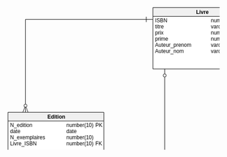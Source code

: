 <svg height="709.0" width="1037.0" xmlns="http://www.w3.org/2000/svg"><desc>{"leftTopX": 6183, "leftTopY": 6576, "rightBottomX": 7220, "rightBottomY": 7245}</desc><g transform="translate(0.5,0.5)"><g class="reference"><polyline fill="none" points="778.0,251.0 512.0,251.0 512.0,48.0" stroke="#000000" stroke-linejoin="miter"/><g class="cardinality"><line stroke="#000000" stroke-width="1.0" x1="512.0" x2="506.0" y1="175.0" y2="160.0"/><line stroke="#000000" stroke-width="1.0" x1="512.0" x2="518.0" y1="175.0" y2="160.0"/><g transform="translate(512.0,175.0)"><circle fill="white" r="3.5" stroke="#000000" stroke-width="1.0"/></g></g><g class="mandatory"><line stroke="#000000" stroke-width="1.0" x1="742.0" x2="742.0" y1="245.0" y2="257.0"/></g></g><g class="reference"><polyline fill="none" points="369.0,47.0 60.0,47.0 60.0,286.0" stroke="#000000" stroke-linejoin="miter"/><g class="cardinality"><line stroke="#000000" stroke-width="1.0" x1="60.0" x2="54.0" y1="244.0" y2="259.0"/><line stroke="#000000" stroke-width="1.0" x1="60.0" x2="66.0" y1="244.0" y2="259.0"/><g transform="translate(60.0,244.0)"><circle fill="white" r="3.5" stroke="#000000" stroke-width="1.0"/></g></g><g class="mandatory"><line stroke="#000000" stroke-width="1.0" x1="336.0" x2="336.0" y1="41.0" y2="53.0"/></g></g><g class="reference"><polyline fill="none" points="378.0,50.0 378.0,572.0 135.0,572.0" stroke="#000000" stroke-linejoin="miter"/><g class="cardinality"><line stroke="#000000" stroke-width="1.0" x1="336.0" x2="321.0" y1="572.0" y2="566.0"/><line stroke="#000000" stroke-width="1.0" x1="336.0" x2="321.0" y1="572.0" y2="578.0"/><g transform="translate(336.0,572.0)"><circle fill="white" r="3.5" stroke="#000000" stroke-width="1.0"/></g></g><g class="mandatory"><g transform="translate(378.0,175.0)"><circle fill="white" r="3.5" stroke="#000000" stroke-width="1.0"/></g></g></g><g class="reference"><polyline fill="none" points="822.0,363.0 822.0,557.0 635.0,557.0" stroke="#000000" stroke-linejoin="miter"/><g class="cardinality"><line stroke="#000000" stroke-width="1.0" x1="816.0" x2="828.0" y1="478.0" y2="478.0"/></g><g class="mandatory"><line stroke="#000000" stroke-width="1.0" x1="816.0" x2="828.0" y1="412.0" y2="412.0"/></g></g><g class="table" transform="translate(351.0,20.0)"><g transform="translate(0.0,0.0)"><rect fill="#f0f0f0" height="20.0" width="224.0"/></g><g transform="translate(0.0,0.0)"><text fill="black" font-family="arial, sans-serif" font-size="12" font-weight="700" text-anchor="middle" x="113.0" y="14.1396484375">Livre</text></g><g transform="translate(0.0,20.0)"><rect fill="#ffffff" height="120.0" width="224.0"/><g transform="translate(4.0,3.0)"><g transform="translate(0.0,0.0)"><text fill="black" font-family="arial, sans-serif" font-size="12" font-weight="400" x="1.0" y="10.86328125">ISBN</text></g><g transform="translate(0.0,14.0)"><text fill="black" font-family="arial, sans-serif" font-size="12" font-weight="400" x="1.0" y="10.86328125">titre</text></g><g transform="translate(0.0,28.0)"><text fill="black" font-family="arial, sans-serif" font-size="12" font-weight="400" x="1.0" y="10.86328125">prix</text></g><g transform="translate(0.0,42.0)"><text fill="black" font-family="arial, sans-serif" font-size="12" font-weight="400" x="1.0" y="10.86328125">prime</text></g><g transform="translate(0.0,56.0)"><text fill="black" font-family="arial, sans-serif" font-size="12" font-weight="400" x="1.0" y="10.86328125">Auteur_prenom</text></g><g transform="translate(0.0,70.0)"><text fill="black" font-family="arial, sans-serif" font-size="12" font-weight="400" x="1.0" y="10.86328125">Auteur_nom</text></g></g><g transform="translate(131.5,3.0)"><g transform="translate(0.0,0.0)"><text fill="black" font-family="arial, sans-serif" font-size="12" font-weight="400" x="1.0" y="10.86328125">number(10)</text></g><g transform="translate(0.0,14.0)"><text fill="black" font-family="arial, sans-serif" font-size="12" font-weight="400" x="1.0" y="10.86328125">varchar2(40)</text></g><g transform="translate(0.0,28.0)"><text fill="black" font-family="arial, sans-serif" font-size="12" font-weight="400" x="1.0" y="10.86328125">number(10)</text></g><g transform="translate(0.0,42.0)"><text fill="black" font-family="arial, sans-serif" font-size="12" font-weight="400" x="1.0" y="10.86328125">number(1,0)</text></g><g transform="translate(0.0,56.0)"><text fill="black" font-family="arial, sans-serif" font-size="12" font-weight="400" x="1.0" y="10.86328125">varchar2(40)</text></g><g transform="translate(0.0,70.0)"><text fill="black" font-family="arial, sans-serif" font-size="12" font-weight="400" x="1.0" y="10.86328125">varchar2(40)</text></g></g><g transform="translate(203.75,3.0)"><g transform="translate(0.0,0.0)"><text fill="black" font-family="arial, sans-serif" font-size="12" font-weight="400" x="1.0" y="10.86328125">PK</text></g><g transform="translate(0.0,14.0)"><text fill="black" font-family="arial, sans-serif" font-size="12" font-weight="400" x="1.0" y="10.86328125"/></g><g transform="translate(0.0,28.0)"><text fill="black" font-family="arial, sans-serif" font-size="12" font-weight="400" x="1.0" y="10.86328125"/></g><g transform="translate(0.0,42.0)"><text fill="black" font-family="arial, sans-serif" font-size="12" font-weight="400" x="1.0" y="10.86328125"/></g><g transform="translate(0.0,56.0)"><text fill="black" font-family="arial, sans-serif" font-size="12" font-weight="400" x="1.0" y="10.86328125">FK</text></g><g transform="translate(0.0,70.0)"><text fill="black" font-family="arial, sans-serif" font-size="12" font-weight="400" x="1.0" y="10.86328125">FK</text></g></g></g><polyline fill="none" points="0.0,20.0 0.0,0.0 224.0,0.0 224.0,20.0 0.0,20.0 0.0,140.0 224.0,140.0 224.0,20.0" stroke="#000000" stroke-linejoin="miter"/></g><g class="table" transform="translate(757.0,222.0)"><g transform="translate(0.0,0.0)"><rect fill="#f0f0f0" height="20.0" width="260.0"/></g><g transform="translate(0.0,0.0)"><text fill="black" font-family="arial, sans-serif" font-size="12" font-weight="700" text-anchor="middle" x="131.0" y="14.1396484375">Auteur</text></g><g transform="translate(0.0,20.0)"><rect fill="#ffffff" height="155.0" width="260.0"/><g transform="translate(4.0,3.0)"><g transform="translate(0.0,0.0)"><text fill="black" font-family="arial, sans-serif" font-size="12" font-weight="400" x="1.0" y="10.86328125">nom</text></g><g transform="translate(0.0,14.0)"><text fill="black" font-family="arial, sans-serif" font-size="12" font-weight="400" x="1.0" y="10.86328125">prenom</text></g></g><g transform="translate(167.5,3.0)"><g transform="translate(0.0,0.0)"><text fill="black" font-family="arial, sans-serif" font-size="12" font-weight="400" x="1.0" y="10.86328125">varchar2(40)</text></g><g transform="translate(0.0,14.0)"><text fill="black" font-family="arial, sans-serif" font-size="12" font-weight="400" x="1.0" y="10.86328125">varchar2(40)</text></g></g><g transform="translate(239.75,3.0)"><g transform="translate(0.0,0.0)"><text fill="black" font-family="arial, sans-serif" font-size="12" font-weight="400" x="1.0" y="10.86328125">PK</text></g><g transform="translate(0.0,14.0)"><text fill="black" font-family="arial, sans-serif" font-size="12" font-weight="400" x="1.0" y="10.86328125">PK</text></g></g></g><polyline fill="none" points="0.0,20.0 0.0,0.0 260.0,0.0 260.0,20.0 0.0,20.0 0.0,175.0 260.0,175.0 260.0,20.0" stroke="#000000" stroke-linejoin="miter"/></g><g class="table" transform="translate(20.0,259.0)"><g transform="translate(0.0,0.0)"><rect fill="#f0f0f0" height="20.0" width="219.0"/></g><g transform="translate(0.0,0.0)"><text fill="black" font-family="arial, sans-serif" font-size="12" font-weight="700" text-anchor="middle" x="110.5" y="14.1396484375">Edition</text></g><g transform="translate(0.0,20.0)"><rect fill="#ffffff" height="124.0" width="219.0"/><g transform="translate(4.0,3.0)"><g transform="translate(0.0,0.0)"><text fill="black" font-family="arial, sans-serif" font-size="12" font-weight="400" x="1.0" y="10.86328125">N_edition</text></g><g transform="translate(0.0,14.0)"><text fill="black" font-family="arial, sans-serif" font-size="12" font-weight="400" x="1.0" y="10.86328125">date</text></g><g transform="translate(0.0,28.0)"><text fill="black" font-family="arial, sans-serif" font-size="12" font-weight="400" x="1.0" y="10.86328125">N_exemplaires</text></g><g transform="translate(0.0,42.0)"><text fill="black" font-family="arial, sans-serif" font-size="12" font-weight="400" x="1.0" y="10.86328125">Livre_ISBN</text></g></g><g transform="translate(132.5,3.0)"><g transform="translate(0.0,0.0)"><text fill="black" font-family="arial, sans-serif" font-size="12" font-weight="400" x="1.0" y="10.86328125">number(10)</text></g><g transform="translate(0.0,14.0)"><text fill="black" font-family="arial, sans-serif" font-size="12" font-weight="400" x="1.0" y="10.86328125">date</text></g><g transform="translate(0.0,28.0)"><text fill="black" font-family="arial, sans-serif" font-size="12" font-weight="400" x="1.0" y="10.86328125">number(10)</text></g><g transform="translate(0.0,42.0)"><text fill="black" font-family="arial, sans-serif" font-size="12" font-weight="400" x="1.0" y="10.86328125">number(10)</text></g></g><g transform="translate(198.75,3.0)"><g transform="translate(0.0,0.0)"><text fill="black" font-family="arial, sans-serif" font-size="12" font-weight="400" x="1.0" y="10.86328125">PK</text></g><g transform="translate(0.0,14.0)"><text fill="black" font-family="arial, sans-serif" font-size="12" font-weight="400" x="1.0" y="10.86328125"/></g><g transform="translate(0.0,28.0)"><text fill="black" font-family="arial, sans-serif" font-size="12" font-weight="400" x="1.0" y="10.86328125"/></g><g transform="translate(0.0,42.0)"><text fill="black" font-family="arial, sans-serif" font-size="12" font-weight="400" x="1.0" y="10.86328125">FK</text></g></g></g><polyline fill="none" points="0.0,20.0 0.0,0.0 219.0,0.0 219.0,20.0 0.0,20.0 0.0,144.0 219.0,144.0 219.0,20.0" stroke="#000000" stroke-linejoin="miter"/></g><g class="table" transform="translate(76.0,499.0)"><g transform="translate(0.0,0.0)"><rect fill="#f0f0f0" height="20.0" width="245.0"/></g><g transform="translate(0.0,0.0)"><text fill="black" font-family="arial, sans-serif" font-size="12" font-weight="700" text-anchor="middle" x="123.5" y="14.1396484375">Libraire</text></g><g transform="translate(0.0,20.0)"><rect fill="#ffffff" height="130.0" width="245.0"/><g transform="translate(4.0,3.0)"><g transform="translate(0.0,0.0)"><text fill="black" font-family="arial, sans-serif" font-size="12" font-weight="400" x="1.0" y="10.86328125">nom</text></g><g transform="translate(0.0,14.0)"><text fill="black" font-family="arial, sans-serif" font-size="12" font-weight="400" x="1.0" y="10.86328125">adresse_complete</text></g><g transform="translate(0.0,28.0)"><text fill="black" font-family="arial, sans-serif" font-size="12" font-weight="400" x="1.0" y="10.86328125">commande</text></g></g><g transform="translate(141.25,3.0)"><g transform="translate(0.0,0.0)"><text fill="black" font-family="arial, sans-serif" font-size="12" font-weight="400" x="1.0" y="10.86328125">varchar2(40)</text></g><g transform="translate(0.0,14.0)"><text fill="black" font-family="arial, sans-serif" font-size="12" font-weight="400" x="1.0" y="10.86328125">varchar2(10)</text></g><g transform="translate(0.0,28.0)"><text fill="black" font-family="arial, sans-serif" font-size="12" font-weight="400" x="1.0" y="10.86328125">number(10)</text></g></g><g transform="translate(213.5,3.0)"><g transform="translate(0.0,0.0)"><text fill="black" font-family="arial, sans-serif" font-size="12" font-weight="400" x="1.0" y="10.86328125">PK</text></g><g transform="translate(0.0,14.0)"><text fill="black" font-family="arial, sans-serif" font-size="12" font-weight="400" x="1.0" y="10.86328125"/></g><g transform="translate(0.0,28.0)"><text fill="black" font-family="arial, sans-serif" font-size="12" font-weight="400" x="1.0" y="10.86328125">N FK</text></g></g></g><polyline fill="none" points="0.0,20.0 0.0,0.0 245.0,0.0 245.0,20.0 0.0,20.0 0.0,150.0 245.0,150.0 245.0,20.0" stroke="#000000" stroke-linejoin="miter"/></g><g class="table" transform="translate(587.0,493.0)"><g transform="translate(0.0,0.0)"><rect fill="#f0f0f0" height="20.0" width="299.0"/></g><g transform="translate(0.0,0.0)"><text fill="black" font-family="arial, sans-serif" font-size="12" font-weight="700" text-anchor="middle" x="150.5" y="14.1396484375">pseudonyme</text></g><g transform="translate(0.0,20.0)"><rect fill="#ffffff" height="117.0" width="299.0"/><g transform="translate(4.0,3.0)"><g transform="translate(0.0,0.0)"><text fill="black" font-family="arial, sans-serif" font-size="12" font-weight="400" x="1.0" y="10.86328125">libelle</text></g><g transform="translate(0.0,14.0)"><text fill="black" font-family="arial, sans-serif" font-size="12" font-weight="400" x="1.0" y="10.86328125">Auteur_prenom</text></g><g transform="translate(0.0,28.0)"><text fill="black" font-family="arial, sans-serif" font-size="12" font-weight="400" x="1.0" y="10.86328125">Auteur_nom</text></g></g><g transform="translate(206.5,3.0)"><g transform="translate(0.0,0.0)"><text fill="black" font-family="arial, sans-serif" font-size="12" font-weight="400" x="1.0" y="10.86328125">varchar2(40)</text></g><g transform="translate(0.0,14.0)"><text fill="black" font-family="arial, sans-serif" font-size="12" font-weight="400" x="1.0" y="10.86328125">varchar2(40)</text></g><g transform="translate(0.0,28.0)"><text fill="black" font-family="arial, sans-serif" font-size="12" font-weight="400" x="1.0" y="10.86328125">varchar2(40)</text></g></g><g transform="translate(278.75,3.0)"><g transform="translate(0.0,0.0)"><text fill="black" font-family="arial, sans-serif" font-size="12" font-weight="400" x="1.0" y="10.86328125">PK</text></g><g transform="translate(0.0,14.0)"><text fill="black" font-family="arial, sans-serif" font-size="12" font-weight="400" x="1.0" y="10.86328125">FK</text></g><g transform="translate(0.0,28.0)"><text fill="black" font-family="arial, sans-serif" font-size="12" font-weight="400" x="1.0" y="10.86328125">FK</text></g></g></g><polyline fill="none" points="0.0,20.0 0.0,0.0 299.0,0.0 299.0,20.0 0.0,20.0 0.0,137.0 299.0,137.0 299.0,20.0" stroke="#000000" stroke-linejoin="miter"/></g><g transform="translate(861.0,659.0)"><svg height="40" width="166"><svg xmlns:xlink="http://www.w3.org/1999/xlink" enable-background="new 0 0 487.7 116.5" id="Layer_1" version="1.0" viewBox="0 0 487.7 116.5" x="0px" xml:space="preserve" y="0px">
<g>
<path d="M146.3,28.6c2.2-0.3,4.5-0.5,6.7-0.5c1.9,0,4,0.2,6.1,0.5l3.8,47l20.6-47c2-0.3,4.1-0.5,6.3-0.5   c2.2,0,4.3,0.2,6.4,0.5l-28.4,59.8c-2.5,0.3-4.9,0.5-7.3,0.5c-1.1,0-2.2,0-3.2-0.1c-1.1-0.1-2.2-0.2-3.5-0.4L146.3,28.6z" fill="#222323"/>
<path d="M198.6,72.1c0.3,2.7,1.2,4.6,2.7,5.9c1.4,1.3,3.5,2,6.3,2c2.2,0,4.2-0.2,5.9-0.7c1.7-0.5,3.5-1.1,5.4-1.9   c0.9,1.1,1.5,2.5,1.8,4c0.3,1.6,0.5,3.3,0.5,5c-0.9,0.4-2,0.8-3.3,1.2c-1.2,0.4-2.5,0.7-3.9,0.9c-1.3,0.2-2.7,0.4-4,0.6   c-1.3,0.1-2.5,0.2-3.6,0.2c-3.4,0-6.3-0.4-8.7-1.2c-2.4-0.8-4.4-2-6-3.5c-1.6-1.5-2.7-3.4-3.5-5.6c-0.7-2.2-1.1-4.6-1.1-7.3   c0-3.4,0.6-6.7,1.7-10c1.2-3.3,2.8-6.2,5-8.8c2.1-2.6,4.7-4.7,7.8-6.2c3.1-1.6,6.5-2.4,10.4-2.4c1.8,0,3.5,0.2,5.1,0.7   c1.6,0.4,3,1.1,4.1,2c1.2,0.9,2.1,2,2.7,3.4c0.7,1.3,1,2.9,1,4.7c0,2.5-0.6,4.7-1.7,6.5c-1.2,1.8-2.7,3.4-4.7,4.7   c-1.9,1.3-4.1,2.3-6.6,3.1c-2.5,0.8-5,1.4-7.7,1.8L198.6,72.1z M203.3,63.6c2.1-0.3,3.8-0.8,5.2-1.3c1.3-0.5,2.4-1.1,3.2-1.7   c0.8-0.6,1.3-1.3,1.6-2c0.3-0.7,0.4-1.3,0.4-2c0-1.1-0.3-1.9-1-2.6c-0.7-0.7-1.6-1-2.8-1c-1.4,0-2.8,0.3-4,1   c-1.2,0.6-2.2,1.5-3.1,2.5c-0.9,1.1-1.7,2.3-2.3,3.6c-0.6,1.4-1.1,2.7-1.5,4.1L203.3,63.6z" fill="#222323"/>
<path d="M231.5,63.9c0.6-3.5,1.1-6.6,1.4-9.3c0.3-2.7,0.5-4.8,0.5-6.3c0-0.6,0-1.1,0-1.5s0-0.9-0.1-1.4   c1.8-0.3,3.7-0.5,5.5-0.5c0.8,0,1.7,0,2.5,0.1c0.8,0.1,1.7,0.2,2.7,0.4c0.1,0.4,0.2,1,0.3,1.6c0.1,0.6,0.2,1.5,0.2,2.7   c0,0.5,0,1,0,1.5c0,0.5-0.1,1.1-0.2,1.8c0.6-1,1.2-2,2.1-3c0.8-1,1.8-1.8,2.8-2.6c1-0.8,2.2-1.4,3.4-1.9c1.2-0.5,2.6-0.7,4.1-0.7   c1.2,0,2.2,0.1,3,0.4c0.1,0.2,0.1,0.4,0.1,0.7c0,0.2,0,0.5,0,0.7c0,1.6-0.2,3.2-0.6,4.8c-0.4,1.7-0.9,3.1-1.6,4.2   c-0.3-0.1-0.7-0.1-1.1-0.2c-0.4-0.1-0.9-0.1-1.5-0.1c-2.3,0-4.1,0.4-5.6,1.2c-1.5,0.8-2.7,1.9-3.6,3.3c-0.9,1.4-1.7,3.1-2.2,5.1   c-0.6,2-1.1,4.2-1.5,6.7l-3.1,16.7c-2.2,0.3-4.2,0.5-6.1,0.5c-1.9,0-3.9-0.2-5.7-0.5L231.5,63.9z" fill="#222323"/>
<path d="M269.7,54.4h-6.4c0-1.5,0.1-3,0.3-4.4c0.2-1.4,0.6-3,1.2-4.6h6.4l0.5-2.5c0.3-1.4,0.4-2.7,0.5-4   c0.1-1.2,0.1-2.3,0.1-3.1c1.4-0.9,3.2-1.6,5.4-2c2.2-0.4,4.2-0.6,6-0.6c0.3,0.8,0.4,1.9,0.4,3.2c0,0.9-0.1,1.8-0.2,2.9   c-0.1,1-0.3,2.2-0.5,3.4l-0.5,2.7h10.3c0,1.7-0.1,3.2-0.4,4.6c-0.3,1.4-0.7,2.9-1.2,4.4h-10.3l-2.9,16.4c-0.1,0.8-0.2,1.5-0.3,2.2   c-0.1,0.7-0.1,1.3-0.1,1.9c0,1.4,0.3,2.6,1,3.4c0.7,0.8,1.9,1.2,3.7,1.2c0.9,0,1.8-0.1,2.5-0.2c0.7-0.1,1.4-0.3,2-0.5   c0.7,1.6,1.1,3.7,1.1,6.3c0,0.4,0,0.9,0,1.3c0,0.4,0,0.9-0.1,1.3c-2.4,0.7-5.2,1.1-8.6,1.1c-4.7,0-8.1-0.9-10.4-2.6   c-2.2-1.7-3.4-4.6-3.4-8.7c0-0.8,0.1-1.7,0.2-2.6c0.1-0.9,0.2-1.9,0.4-2.9L269.7,54.4z" fill="#222323"/>
<path d="M331.9,69.8c-0.6,3.5-1.1,6.6-1.3,9.3c-0.3,2.7-0.4,4.8-0.4,6.3c0,0.6,0,1.1,0,1.5s0,0.9,0.1,1.4   c-1.8,0.3-3.6,0.5-5.4,0.5c-1.6,0-3.3-0.2-5.2-0.5c-0.1-0.4-0.2-1-0.3-1.6c-0.1-0.6-0.2-1.5-0.2-2.7c0-0.5,0-1,0-1.6   c0-0.6,0.1-1.2,0.2-1.9c-1.6,2.6-3.7,4.7-6.2,6.4c-2.5,1.7-5.4,2.6-8.7,2.6c-3.7,0-6.4-1.2-8.2-3.5c-1.8-2.3-2.7-5.4-2.7-9.2   c0-4.2,0.6-8.2,1.9-12.1c1.2-3.9,3.1-7.3,5.6-10.3c2.5-3,5.5-5.4,9.2-7.2c3.7-1.8,7.9-2.7,12.8-2.7c2.4,0,4.7,0.2,6.8,0.5   c2.1,0.3,4.2,0.8,6.2,1.4L331.9,69.8z M323.3,54.3c-0.5-0.1-1-0.2-1.5-0.2c-0.5,0-0.9,0-1.4,0c-2.7,0-4.9,0.7-6.8,2   c-1.9,1.3-3.4,3-4.6,5c-1.2,2-2.1,4.1-2.7,6.4c-0.6,2.3-0.8,4.4-0.8,6.3c0,4.1,1.4,6.2,4.1,6.2c2.7,0,5.1-1.6,7.4-4.9   c2.3-3.2,3.9-7.8,5-13.7L323.3,54.3z" fill="#222323"/>
<path d="M344.9,43.7c1-5.8,1.5-10.2,1.5-13.2c0-0.6,0-1.1,0-1.5c0-0.4-0.1-0.9-0.1-1.4c0.9-0.2,2-0.3,3.2-0.4   c1.2-0.1,2.3-0.1,3.2-0.1c1.6,0,3.4,0.2,5.3,0.5c0.3,0.8,0.4,1.9,0.4,3.2c0,2.4-0.3,5.4-1,8.9l-2.1,11.6c0.7-0.8,1.4-1.7,2.2-2.5   c0.8-0.8,1.7-1.5,2.8-2.2c1.1-0.7,2.3-1.2,3.7-1.6c1.4-0.4,3-0.6,4.8-0.6c3.9,0,6.9,1.3,8.9,4c2.1,2.7,3.1,6.5,3.1,11.6   c0,3.4-0.5,6.9-1.5,10.4c-1,3.5-2.7,6.7-5,9.5c-2.4,2.8-5.5,5.1-9.4,6.9c-3.9,1.8-8.7,2.7-14.4,2.7c-2.6,0-5-0.2-7.2-0.7   c-2.2-0.4-4.2-1.1-6.2-1.8L344.9,43.7z M350.4,79.1c0.4,0.2,1,0.3,1.7,0.4c0.7,0.1,1.4,0.1,2.1,0.1c2.4,0,4.5-0.6,6.3-1.7   c1.7-1.1,3.2-2.6,4.3-4.3c1.1-1.7,2-3.7,2.5-5.8c0.5-2.1,0.8-4.2,0.8-6.2c0-1.9-0.4-3.6-1.2-5c-0.8-1.4-2.2-2.1-4.1-2.1   c-2.6,0-4.7,1.1-6.6,3.2c-1.8,2.2-3.2,5.7-4,10.7L350.4,79.1z" fill="#222323"/>
<path d="M395.7,72.1c0.3,2.7,1.2,4.6,2.7,5.9c1.4,1.3,3.5,2,6.3,2c2.2,0,4.2-0.2,5.9-0.7c1.7-0.5,3.5-1.1,5.4-1.9   c0.9,1.1,1.5,2.5,1.8,4c0.3,1.6,0.5,3.3,0.5,5c-0.9,0.4-2,0.8-3.3,1.2c-1.2,0.4-2.5,0.7-3.9,0.9c-1.3,0.2-2.7,0.4-4,0.6   c-1.3,0.1-2.5,0.2-3.6,0.2c-3.4,0-6.3-0.4-8.7-1.2c-2.4-0.8-4.4-2-6-3.5c-1.6-1.5-2.7-3.4-3.5-5.6c-0.7-2.2-1.1-4.6-1.1-7.3   c0-3.4,0.6-6.7,1.7-10c1.2-3.3,2.8-6.2,5-8.8c2.1-2.6,4.7-4.7,7.8-6.2c3.1-1.6,6.5-2.4,10.4-2.4c1.8,0,3.5,0.2,5.1,0.7   c1.6,0.4,3,1.1,4.1,2c1.2,0.9,2.1,2,2.7,3.4c0.7,1.3,1,2.9,1,4.7c0,2.5-0.6,4.7-1.7,6.5c-1.2,1.8-2.7,3.4-4.7,4.7   c-1.9,1.3-4.1,2.3-6.6,3.1c-2.5,0.8-5,1.4-7.7,1.8L395.7,72.1z M400.5,63.6c2.1-0.3,3.8-0.8,5.2-1.3c1.3-0.5,2.4-1.1,3.2-1.7   c0.8-0.6,1.3-1.3,1.6-2c0.3-0.7,0.4-1.3,0.4-2c0-1.1-0.3-1.9-1-2.6c-0.7-0.7-1.6-1-2.8-1c-1.4,0-2.8,0.3-4,1   c-1.2,0.6-2.2,1.5-3.1,2.5c-0.9,1.1-1.7,2.3-2.3,3.6c-0.6,1.4-1.1,2.7-1.5,4.1L400.5,63.6z" fill="#222323"/>
<path d="M430.8,43.7c0.6-2.9,1-5.5,1.3-7.7c0.2-2.2,0.4-4,0.4-5.5c0-0.6,0-1.1,0-1.5c0-0.4-0.1-0.9-0.1-1.4   c0.9-0.2,2-0.3,3.2-0.4c1.2-0.1,2.3-0.1,3.2-0.1c1.6,0,3.4,0.2,5.3,0.5c0.3,0.8,0.4,1.9,0.4,3.2c0,1.2-0.1,2.5-0.3,4   c-0.2,1.5-0.5,3.1-0.8,4.9l-6.4,33.5c-0.2,0.9-0.2,1.7-0.2,2.3c0,0.9,0.1,1.6,0.4,2.1s0.6,0.9,1,1.2c0.4,0.3,0.8,0.5,1.3,0.5   c0.5,0.1,1,0.1,1.5,0.1c0.2,0,0.6,0,1.2-0.1c0.6-0.1,1.2-0.2,1.7-0.4c0.3,0.9,0.5,2,0.7,3.1c0.2,1.1,0.3,2.2,0.3,3.4   c0,0.4,0,0.9,0,1.2c0,0.4-0.1,0.8-0.1,1.2c-0.8,0.3-1.9,0.6-3.2,0.8c-1.3,0.2-2.8,0.3-4.4,0.3c-3.8,0-6.7-0.9-8.9-2.8   c-2.2-1.9-3.2-4.8-3.2-8.8c0-0.8,0.1-1.6,0.2-2.5c0.1-0.9,0.2-1.8,0.4-2.7L430.8,43.7z" fill="#222323"/>
<path d="M463.5,89.4c-5.7,0-9.9-1.5-12.6-4.5c-2.7-3-4-7.1-4-12.3c0-3.3,0.5-6.7,1.5-10c1-3.4,2.5-6.4,4.5-9.1   c2-2.7,4.5-4.9,7.5-6.6c3-1.7,6.6-2.5,10.6-2.5c5.8,0,10,1.5,12.7,4.6c2.7,3.1,4,7.2,4,12.4c0,3.4-0.5,6.8-1.5,10.2   c-1,3.3-2.5,6.3-4.5,9c-2,2.7-4.5,4.8-7.6,6.4C471.2,88.6,467.6,89.4,463.5,89.4z M464.6,80.4c2.1,0,3.9-0.7,5.3-2   c1.4-1.3,2.6-3,3.5-5c0.9-2,1.6-4,2-6.2c0.4-2.2,0.6-4.2,0.6-5.9c0-5.1-2.1-7.7-6.2-7.7c-2.1,0-3.9,0.7-5.2,2.1   c-1.4,1.4-2.5,3.1-3.4,5.1c-0.9,2-1.5,4.1-1.9,6.3c-0.4,2.2-0.5,4.2-0.5,5.9C458.7,77.9,460.7,80.4,464.6,80.4z" fill="#222323"/>
</g>
<g>
<polygon fill="#D15197" points="16.6,38.9 31,61.4 31,61.4 47.1,42.1 32.1,20.3  "/>
<path d="M12.6,32.7C13.5,31.6,21,22.6,28,14.4L18,0h-7.2L0,13L12.6,32.7z" fill="#D15197"/>
<path d="M34.9,67.5l16,25c0.9-1.1,7.8-9.3,17-20.3L51.2,48L34.9,67.5z" fill="#D15197"/>
<polygon fill="#D15197" points="72.1,78.1 54.9,98.7 54.9,98.6 66.4,116.5 81.9,92.2  "/>
<path d="M69.5,26.1L51.3,48l0,0L68,72.2c0,0,0,0,0,0c5.5-6.6,11.9-14.2,18.3-21.9L69.5,26.1z" fill="#5D2F87"/>
<polygon fill="#5D2F87" points="90.4,56.2 72.1,78.1 72.1,78.1 81.9,92.2 81.9,92.2 97.9,67.1  "/>
<polygon fill="#5D2F87" points="51.4,0 49,0 32.1,20.3 32.1,20.3 47.1,42.1 47.2,42 65.4,20.2  "/>
<path d="M18.1,0L18.1,0L28,14.4c0,0,0,0,0-0.1C34.2,6.9,40,0,40,0H18.1z" fill="#5D2F87"/>
<polygon fill="#25B6EA" points="51.5,0 51.4,0 65.4,20.2 65.4,20.2 82.3,0  "/>
<path d="M88.5,3.4L69.5,26.1l0,0l16.7,24.1c0,0,0,0,0,0c6.5-7.8,13.1-15.7,19-22.7L88.5,3.4z" fill="#25B6EA"/>
<polygon fill="#25B6EA" points="109.4,33.4 90.4,56.2 90.4,56.2 97.9,67.1 97.9,67.1 114.6,41  "/>
<path d="M121.8,0H91.3l-2.7,3.3l-0.1,0.1l16.8,24.1c0,0,0.1-0.1,0.1-0.1C116.5,14,125,3.9,125,3.9L121.8,0z" fill="#93C149"/>
<polygon fill="#93C149" points="129.5,9.3 109.5,33.3 109.4,33.4 114.6,41 114.7,40.9 132.5,13  "/>
</g>
</svg></svg></g></g></svg>

